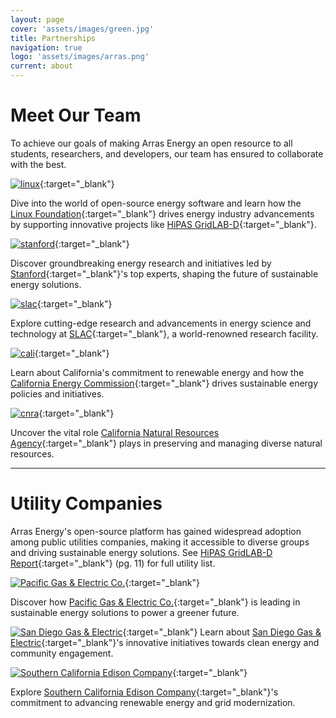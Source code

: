 ```yaml
---
layout: page
cover: 'assets/images/green.jpg'
title: Partnerships
navigation: true
logo: 'assets/images/arras.png'
current: about
---
```


# Meet Our Team

To achieve our goals of making Arras Energy an open resource to all students, researchers, and developers, our team has ensured to collaborate with the best.

[<img src="{{ site.baseurl }}assets/images/linux.png" alt="linux" style="max-width: 395px;">](https://lfenergy.org/){:target="_blank"}

Dive into the world of open-source energy software and learn how the [Linux Foundation][Linux Foundation]{:target="_blank"} drives energy industry advancements by supporting innovative projects like [HiPAS GridLAB-D][HiPAS GridLAB-D]{:target="_blank"}.

[<img src="{{ site.baseurl }}assets/images/stanford.png" alt="stanford" style="max-width: 395px;">](https://stanford.edu){:target="_blank"}

Discover groundbreaking energy research and initiatives led by [Stanford][Stanford]{:target="_blank"}'s top experts, shaping the future of sustainable energy solutions.

[<img src="{{ site.baseurl }}assets/images/slac.png" alt="slac" style="max-width: 420px;">](https://www6.slac.stanford.edu/){:target="_blank"}

Explore cutting-edge research and advancements in energy science and technology at [SLAC][SLAC]{:target="_blank"}, a world-renowned research facility.

[<img src="{{ site.baseurl }}assets/images/cali.jpeg" alt="cali" style="max-width: 400px;">](https://www.energy.ca.gov/){:target="_blank"}

Learn about California's commitment to renewable energy and how the [California Energy Commission][California Energy Commission]{:target="_blank"} drives sustainable energy policies and initiatives.

[<img src="{{ site.baseurl }}assets/images/CNRA.png" alt="cnra" style="max-width: 400px;">](https://resources.ca.gov/){:target="_blank"}

Uncover the vital role [California Natural Resources Agency][California Natural Resources Agency]{:target="_blank"} plays in preserving and managing diverse natural resources.

____

# Utility Companies
Arras Energy's open-source platform has gained widespread adoption among public utilities companies, making it accessible to diverse groups and driving sustainable energy solutions. See [HiPAS GridLAB-D Report][hipas]{:target="_blank"} (pg. 11) for full utility list.

[<img src="{{ site.baseurl }}assets/images/pge.png" alt="Pacific Gas & Electric Co." style="max-width: 410px;" />][pge]{:target="_blank"}

Discover how [Pacific Gas & Electric Co.][pge]{:target="_blank"} is leading in sustainable energy solutions to power a greener future.

[<img src="{{ site.baseurl }}assets/images/sdge.svg" alt="San Diego Gas & Electric" style="max-width: 390px;">][sdge]{:target="_blank"}
Learn about [San Diego Gas & Electric][sdge]{:target="_blank"}'s innovative initiatives towards clean energy and community engagement.

[<img src="{{ site.baseurl }}assets/images/sce.png" alt="Southern California Edison Company" style="max-width: 350px;">][scec]{:target="_blank"}

Explore [Southern California Edison Company][scec]{:target="_blank"}'s commitment to advancing renewable energy and grid modernization.

[slac]: https://www6.slac.stanford.edu/
[stanford]:   https://stanford.edu
[Linux Foundation]: https://www.linuxfoundation.org/ 
[HiPAS GridLAB-D]: https://github.com/arras-energy  
[California Energy Commission]: https://www.energy.ca.gov/
[California Natural Resources Agency]: https://resources.ca.gov/

[hipas]: https://drive.google.com/file/d/13uk-BRT2FVdv5OuEbbtdAIB1tuZdgt1i/view
[pge]: https://www.pge.com/
[sdge]: https://www.sdge.com/
[scec]: https://www.sce.com/
